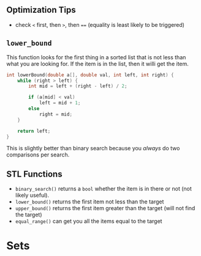 ## Optimization Tips
- check `<` first, then `>`, then `==` (equality is least likely to be triggered)
## `lower_bound`
This function looks for the first thing in a sorted list that is not less than what you are looking for. If the item is in the list, then it willi get the item.
```cpp
int lowerBound(double a[], double val, int left, int right) {
	while (right > left) {
		int mid = left + (right - left) / 2;

		if (a[mid] < val)
			left = mid + 1;
		else
			right = mid;
	}

	return left;
}
```
This is slightly better than binary search because you *always* do two comparisons per search.
## STL Functions
- `binary_search()` returns a `bool` whether the item is in there or not (not likely useful).
- `lower_bound()` returns the first item not less than the target
- `upper_bound()` returns the first item greater than the target (will not find the target)
- `equal_range()` can get you all the items equal to the target
# Sets
